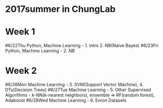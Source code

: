 # 2017summer in ChungLab

# Week 1
#6/22Thu Python, Machine Learning - 1. Intro 2. NB(Naive Bayes)
#6/23Fri Python, Machine Learning - 2. NB

# Week 2
#6/26Mon Machine Learning - 3. SVM(Support Vector Machine), 4. DTs(Decision Trees)
#6/27Tue Machine Learning - 5. Other Supervised Algorithms - k-NN(k-nearest neighbors), ensemble => RF(random forest), Adaboost
#6/28Wed Machine Learning - 6. Enron Datasets 

